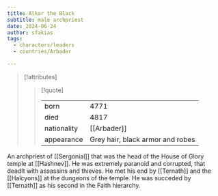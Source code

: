 ```yaml
---
title: Alkar the Black
subtitle: male archpriest
date: 2024-06-24
author: sfakias
tags:
  - characters/leaders
  - countries/Arbader

---
```

> [!attributes]
> 
> > [!quote]
> >
> > | | |
> > | --- | --- |
> > | born | 4771 |
> > | died | 4817 |
> > | nationality | [[Arbader]] |
> > | appearance | Grey hair, black armor and robes |

An archpriest of [[Sergonial]] that was the head of the House of Glory temple at [[Hashnev]]. He was extremely paranoid and corrupted, that deadlt with assassins and thieves. He met his end by [[Ternath]] and the [[Halcyons]] at the dungeons of the temple. He was succeded by [[Ternath]] as his second in the Faith hierarchy.